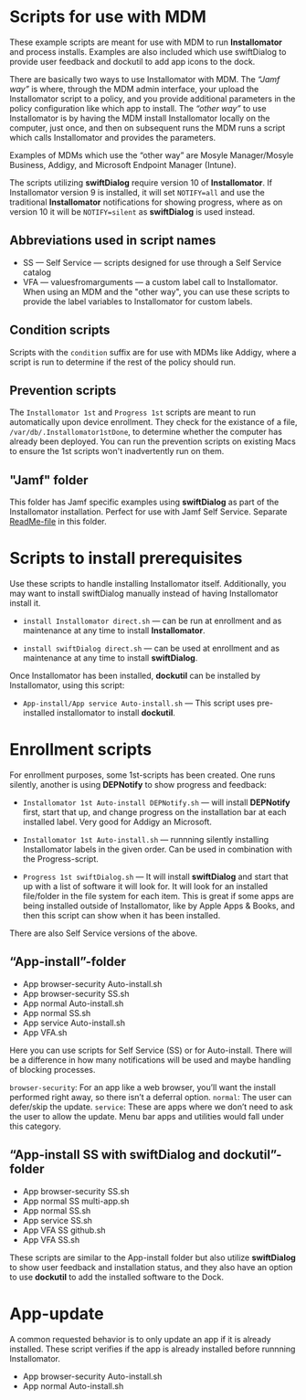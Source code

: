 # Scripts for use with MDM

These example scripts are meant for use with MDM to run __Installomator__ and process installs. Examples are also included which use swiftDialog to provide user feedback and dockutil to add app icons to the dock.

There are basically two ways to use Installomator with MDM. The _“Jamf way”_ is where, through the MDM admin interface, your upload the Installomator script to a policy, and you provide additional parameters in the policy configuration like which app to install. The _“other way”_ to use Installomator is by having the MDM install Installomator locally on the computer, just once, and then on subsequent runs the MDM runs a script which calls Installomator and provides the parameters.

Examples of MDMs which use the “other way” are Mosyle Manager/Mosyle Business, Addigy, and Microsoft Endpoint Manager (Intune).

The scripts utilizing __swiftDialog__  require version 10 of __Installomator__. If Installomator version 9 is installed, it will set `NOTIFY=all` and use the traditional __Installomator__ notifications for showing progress, where as on version 10 it will be `NOTIFY=silent` as __swiftDialog__ is used instead.

## Abbreviations used in script names

- SS — Self Service — scripts designed for use through a Self Service catalog
- VFA — valuesfromarguments — a custom label call to Installomator. When using an MDM and the "other way", you can use these scripts to provide the label variables to Installomator for custom labels.

## Condition scripts

Scripts with the `condition` suffix are for use with MDMs like Addigy, where a script is run to determine if the rest of the policy should run.

## Prevention scripts

The `Installomator 1st` and `Progress 1st` scripts are meant to run automatically upon device enrollment. They check for the existance of a file, `/var/db/.Installomator1stDone`, to determine whether the computer has already been deployed. You can run the prevention scripts on existing Macs to ensure the 1st scripts won't inadvertently run on them.

## "Jamf" folder

This folder has Jamf specific examples using __swiftDialog__ as part of the Installomator installation. Perfect for use with Jamf Self Service. Separate [ReadMe-file](Jamf/ReadMe.md) in this folder.

# Scripts to install prerequisites

Use these scripts to handle installing Installomator itself. Additionally, you may want to install swiftDialog manually instead of having Installomator install it.

- `install Installomator direct.sh` — can be run at enrollment and as maintenance at any time to install __Installomator__.

- `install swiftDialog direct.sh` — can be used at enrollment and as maintenance at any time to install __swiftDialog__.

Once Installomator has been installed, __dockutil__ can be installed by Installomator, using this script:

- `App-install/App service Auto-install.sh` — This script uses pre-installed installomator to install __dockutil__.

# Enrollment scripts

For enrollment purposes, some 1st-scripts has been created. One runs silently, another is using __DEPNotify__ to show progress and feedback:

- `Installomator 1st Auto-install DEPNotify.sh` — will install __DEPNotify__ first, start that up, and change progress on the installation bar at each installed label. Very good for Addigy an Microsoft.

- `Installomator 1st Auto-install.sh` — runnning silently installing Installomator labels in the given order. Can be used in combination with the Progress-script.

- `Progress 1st swiftDialog.sh` — It will install __swiftDialog__ and start that up with a list of software it will look for. It will look for an installed file/folder in the file system for each item. This is great if some apps are being installed outside of Installomator, like by Apple Apps & Books, and then this script can show when it has been installed. 

There are also Self Service versions of the above.

## “App-install”-folder

- App browser-security Auto-install.sh
- App browser-security SS.sh
- App normal Auto-install.sh
- App normal SS.sh
- App service Auto-install.sh
- App VFA.sh

Here you can use scripts for Self Service (SS) or for Auto-install. There will be a difference in how many notifications will be used and maybe handling of blocking processes.

`browser-security`: For an app like a web browser, you’ll want the install performed right away, so there isn’t a deferral option.
`normal`: The user can defer/skip the update.
`service`: These are apps where we don’t need to ask the user to allow the update. Menu bar apps and utilities would fall under this category.

## “App-install SS with swiftDialog and dockutil”-folder

- App browser-security SS.sh
- App normal SS multi-app.sh
- App normal SS.sh
- App service SS.sh
- App VFA SS github.sh
- App VFA SS.sh

These scripts are similar to the App-install folder but also utilize __swiftDialog__ to show user feedback and installation status, and they also have an option to use __dockutil__ to add the installed software to the Dock.

# App-update

A common requested behavior is to only update an app if it is already installed. These script verifies if the app is already installed before runnning Installomator.

- App browser-security Auto-install.sh
- App normal Auto-install.sh
